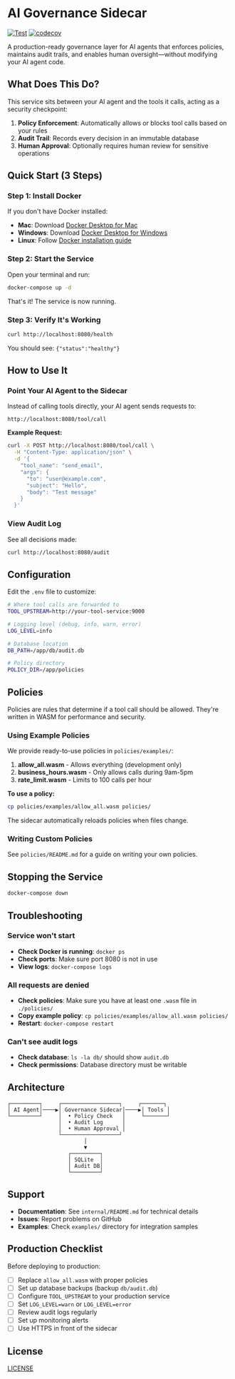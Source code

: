 # AI Governance Sidecar

[![Test](https://github.com/dagbolade/ai-governance-sidecar/workflows/Test/badge.svg)](https://github.com/dagbolade/ai-governance-sidecar/actions)
[![codecov](https://codecov.io/gh/dagbolade/ai-governance-sidecar/branch/main/graph/badge.svg)](https://codecov.io/gh/dagbolade/ai-governance-sidecar)


A production-ready governance layer for AI agents that enforces policies, maintains audit trails, and enables human oversight—without modifying your AI agent code.

## What Does This Do?

This service sits between your AI agent and the tools it calls, acting as a security checkpoint:

1. **Policy Enforcement**: Automatically allows or blocks tool calls based on your rules
2. **Audit Trail**: Records every decision in an immutable database
3. **Human Approval**: Optionally requires human review for sensitive operations

## Quick Start (3 Steps)

### Step 1: Install Docker

If you don't have Docker installed:
- **Mac**: Download [Docker Desktop for Mac](https://www.docker.com/products/docker-desktop)
- **Windows**: Download [Docker Desktop for Windows](https://www.docker.com/products/docker-desktop)
- **Linux**: Follow [Docker installation guide](https://docs.docker.com/engine/install/)

### Step 2: Start the Service

Open your terminal and run:

```bash
docker-compose up -d
```

That's it! The service is now running.

### Step 3: Verify It's Working

```bash
curl http://localhost:8080/health
```

You should see: `{"status":"healthy"}`

## How to Use It

### Point Your AI Agent to the Sidecar

Instead of calling tools directly, your AI agent sends requests to:
```
http://localhost:8080/tool/call
```

**Example Request:**
```bash
curl -X POST http://localhost:8080/tool/call \
  -H "Content-Type: application/json" \
  -d '{
    "tool_name": "send_email",
    "args": {
      "to": "user@example.com",
      "subject": "Hello",
      "body": "Test message"
    }
  }'
```

### View Audit Log

See all decisions made:
```bash
curl http://localhost:8080/audit
```

## Configuration

Edit the `.env` file to customize:

```bash
# Where tool calls are forwarded to
TOOL_UPSTREAM=http://your-tool-service:9000

# Logging level (debug, info, warn, error)
LOG_LEVEL=info

# Database location
DB_PATH=/app/db/audit.db

# Policy directory
POLICY_DIR=/app/policies
```

## Policies

Policies are rules that determine if a tool call should be allowed. They're written in WASM for performance and security.

### Using Example Policies

We provide ready-to-use policies in `policies/examples/`:

1. **allow_all.wasm** - Allows everything (development only)
2. **business_hours.wasm** - Only allows calls during 9am-5pm
3. **rate_limit.wasm** - Limits to 100 calls per hour

**To use a policy:**
```bash
cp policies/examples/allow_all.wasm policies/
```

The sidecar automatically reloads policies when files change.

### Writing Custom Policies

See `policies/README.md` for a guide on writing your own policies.

## Stopping the Service

```bash
docker-compose down
```

## Troubleshooting

### Service won't start
- **Check Docker is running**: `docker ps`
- **Check ports**: Make sure port 8080 is not in use
- **View logs**: `docker-compose logs`

### All requests are denied
- **Check policies**: Make sure you have at least one `.wasm` file in `./policies/`
- **Copy example policy**: `cp policies/examples/allow_all.wasm policies/`
- **Restart**: `docker-compose restart`

### Can't see audit logs
- **Check database**: `ls -la db/` should show `audit.db`
- **Check permissions**: Database directory must be writable

## Architecture

```
┌─────────┐     ┌──────────────────┐     ┌───────┐
│ AI Agent│────▶│ Governance Sidecar│────▶│ Tools │
└─────────┘     │  • Policy Check   │     └───────┘
                │  • Audit Log      │
                │  • Human Approval │
                └──────────────────┘
                        │
                        ▼
                   ┌─────────┐
                   │ SQLite  │
                   │ Audit DB│
                   └─────────┘
```

## Support

- **Documentation**: See `internal/README.md` for technical details
- **Issues**: Report problems on GitHub
- **Examples**: Check `examples/` directory for integration samples

## Production Checklist

Before deploying to production:

- [ ] Replace `allow_all.wasm` with proper policies
- [ ] Set up database backups (backup `db/audit.db`)
- [ ] Configure `TOOL_UPSTREAM` to your production service
- [ ] Set `LOG_LEVEL=warn` or `LOG_LEVEL=error`
- [ ] Review audit logs regularly
- [ ] Set up monitoring alerts
- [ ] Use HTTPS in front of the sidecar

## License
[LICENSE](https://github.com/dagbolade/AgentGov/blob/main/LICENSE)
